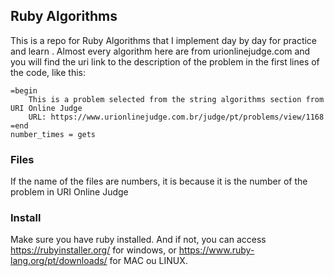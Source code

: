
## Ruby Algorithms

This is a repo for Ruby Algorithms that I implement day by day for practice and learn .
Almost every algorithm here are from urionlinejudge.com and you will find the uri link to the description of the problem in the first lines of the code, like this:

```
=begin 
    This is a problem selected from the string algorithms section from URI Online Judge
    URL: https://www.urionlinejudge.com.br/judge/pt/problems/view/1168
=end 
number_times = gets
```

### Files
If the name of the files are numbers, it is because it is the number of the problem in URI Online Judge

### Install
Make sure you have ruby installed. And if not, you can access https://rubyinstaller.org/ for windows, or https://www.ruby-lang.org/pt/downloads/ for MAC ou LINUX.
